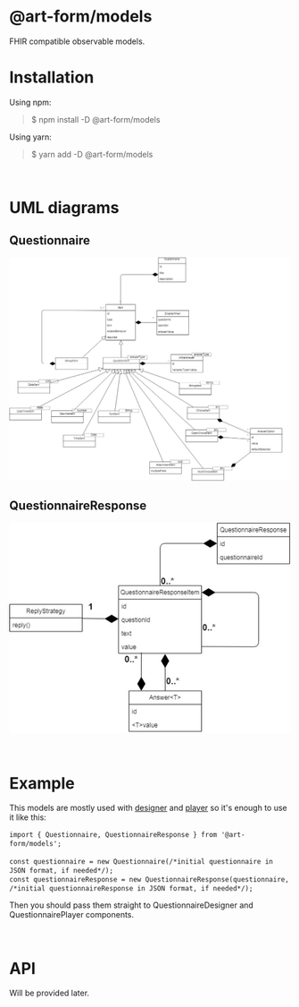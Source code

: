 # **@art-form/models**
FHIR compatible observable models.

# Installation
Using npm:
>$ npm install -D @art-form/models

Using yarn:
>$ yarn add -D @art-form/models

&nbsp;
# UML diagrams

## Questionnaire
![uml diagram](./Uml-diagram-questionnaire.jpg)

## QuestionnaireResponse
![uml diagram](./Uml-diagram-response.jpg)

&nbsp;
# Example

This models are mostly used with [designer](http://blabla "@art-forms/designer package") and [player](http://blabla "@art-forms/player package") so it's enough to use it like this:
```JSX
import { Questionnaire, QuestionnaireResponse } from '@art-form/models';

const questionnaire = new Questionnaire(/*initial questionnaire in JSON format, if needed*/);
const questionnaireResponse = new QuestionnaireResponse(questionnaire, /*initial questionnaireResponse in JSON format, if needed*/);
```
Then you should pass them straight to QuestionnaireDesigner and QuestionnairePlayer components.

&nbsp;
# API

Will be provided later.